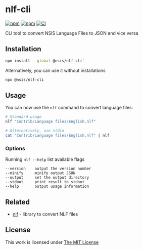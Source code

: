 # nlf-cli

[![npm](https://flat.badgen.net/npm/license/@nsis/nlf-cli)](https://www.npmjs.org/package/@nsis/nlf-cli)
[![npm](https://flat.badgen.net/npm/v/@nsis/nlf-cli)](https://www.npmjs.org/package/@nsis/nlf-cli)
[![CI](https://img.shields.io/github/workflow/status/idleberg/node-nlf-cli/CI?style=flat-square)](https://github.com/idleberg/node-nlf-cli/actions)

CLI tool to convert NSIS Language Files to JSON and vice versa

## Installation

```sh
npm install --global @nsis/nlf-cli`
```

Alternatively, you can use it without installations

```sh
npx @nsis/nlf-cli
```

## Usage

You can now use the `nlf` command to convert language files:

```sh
# Standard usage
nlf "Contrib/Language files/English.nlf"

# Alternatively, use stdin
cat "Contrib/Language files/English.nlf" | nlf
```

### Options

Running `nlf --help` list available flags

```
--version    output the version number
--minify     minify output JSON
--output     set the output directory
--stdout     print result to stdout
--help       output usage information
```

## Related

- [nlf](https://www.npmjs.org/package/@nsis/nlf) - library to convert NLF files

## License

This work is licensed under [The MIT License](https://opensource.org/licenses/MIT)
